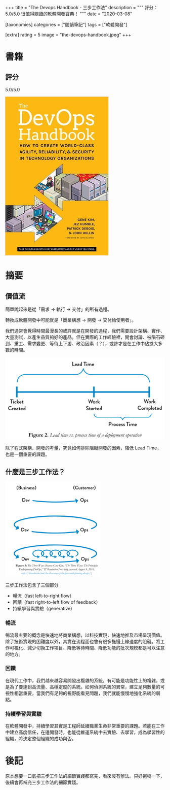 +++
title = "The Devops Handbook - 三步工作法"
description = """
評分：5.0/5.0
很值得閱讀的軟體開發寶典！
"""
date = "2020-03-08"

[taxonomies]
categories = ["閱讀筆記"]
tags = ["軟體開發"]

[extra]
rating = 5
image = "the-devops-handbook.jpeg"
+++

# 書籍
## 評分
5.0/5.0

[![](the-devops-handbook.jpeg)](https://www.goodreads.com/book/show/26083308-the-devops-handbook)

# 摘要

## 價值流

簡單說起來是從「需求 -> 執行 -> 交付」的所有過程。

轉換成軟體開發中可能就是「商業構想 -> 開發 -> 交付給使用者」。

我們通常會覺得時間最漫長的或許就是在開發的過程，我們需要設計架構、實作、大量測試，以產生品質夠好的產品。但在實際的工作經驗裡，開會討論、被隕石砸到、重工、需求變更、等待上下游、政治因素（？），或許才是在工作中佔據大多數的時間。

![](lead-time-vs-process-time.webp)

除了程式架構、開發的考量，究竟如何排除阻礙開發的因素，降低 Lead Time，也是一個重要的課題。

## 什麼是三步工作法？

![](the-three-ways.webp)

三步工作法包含了三個部分
* 暢流（fast left-to-right flow）
* 回饋（fast right-to-left flow of feedback）
* 持續學習與實驗（generative）

### 暢流
暢流最主要的概念是快速地將商業構想，以科技實現，快速地推及市場呈現價值。除了技術實現的困難度以外，其實在流程面也會有很多拖慢上線速度的阻礙。將工作可視化、減少切換工作項目、降低等待時間、降低功能的批次規模都是可以注意的地方。

### 回饋
在現代工作中，我們越來越容易開發出複雜的系統，有可能是功能性上的複雜，或是為了要達到高流量、高穩定度的系統。如何偵測系統的異常，建立足夠數量的可視性相當重要，當我們有足夠的視野能看見問題，我們就能慢慢地強化系統的弱點。

### 持續學習與實驗
在軟體開發中，持續學習其實是工程師延續職業生命非常重要的課題。若能在工作中建立高度信任，在邊開發時，也能從維運系統中去實驗、去學習，成為學習性的組織，將決定整個組織的成功與否。

# 後記
原本想要一口氣把三步工作法的細節實踐都寫完，看來沒有辦法。只好拖稿一下，後續會再補充三步工作法的細節實踐。
